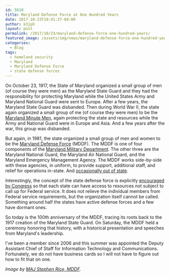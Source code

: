 ```yaml
---
id: 5618
title: Maryland Defense Force at One Hundred Years
date: 2017-10-23T19:41:37-04:00
author: k3jph
layout: post
permalink: /2017/10/23/maryland-defense-force-one-hundred-years/
featured_image: /assets/img/news/maryland-defense-force-one-hundred-years.webp
categories:
  - Blog
tags:
  - homeland security
  - Maryland
  - Maryland Defense Force
  - state defense forces
---
```

On October 23, 1917, the State of Maryland organized a small group
of men (of course they were men) as the Maryland State Guard and
they had the responsibility for protecting Maryland while the United
States Army and Maryland National Guard were sent to Europe.  After
a few years, the Maryland State Guard was disbanded.  Then during
World War II, the state again organized a small group of me (of
course they were men) to be the [Maryland Minute
Men](/2015/12/15/volokh-conspiracy-maryland-state-guard/), again
protecting the state and resources while the Army and National Guard
were in Europe and Asia.  And a few years after the war, this group
was disbanded.

But again, in 1981, the state organized a small group of men and
women to be the [Maryland Defense Force](http://mddf.maryland.gov/)
(MDDF).  The MDDF is one of four components of the [Maryland Military
Department](http://military.maryland.gov/Pages/default.aspx).  The
other three are the Maryland National Guard, the Maryland Air
National Guard, and the Maryland Emergency Management Agency.  The
MDDF works side-by-side with these agencies, in uniform, to provide
support, additional staff, and relief for operations in-state.  And
[occasionally out of
state](http://www.washingtonexaminer.com/brooke-gunning-the-maryland-defense-force-ready-when-called/article/56198).

Interestingly, the concept of the state defense force is explicitly
[encouraged by Congress](https://www.law.cornell.edu/uscode/text/32/109)
so that each state can have access to resources not subject to call
up for Federal service.  It does not relieve the individual members
from Federal service requirements, but the organization itself
cannot be called.  Something around half the states have active
defense forces and a few have dormant ones.

So today is the 100th anniversary of the MDDF, tracing its roots
back to the 1917 creation of the Maryland State Guard.  On Saturday,
the MDDF held a ceremony honoring that history, with a historical
presentation and speeches from Maryland's leadership.

I've been a member since 2006 and this summer was appointed the
Deputy Assistant Chief of Staff for Information Technology and
Communications.  Fortunately, we do not have business cards so I
will not have to figure out how to fit that on one.

_Image by [MAJ Stephen Rice,
MDDF](https://www.flickr.com/photos/58685478@N08/18785570056/in/dateposted/)._
